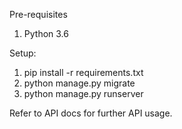 Pre-requisites

1. Python 3.6

Setup:
1. pip install -r requirements.txt
2. python manage.py migrate
3. python manage.py runserver

Refer to API docs for further API usage.

